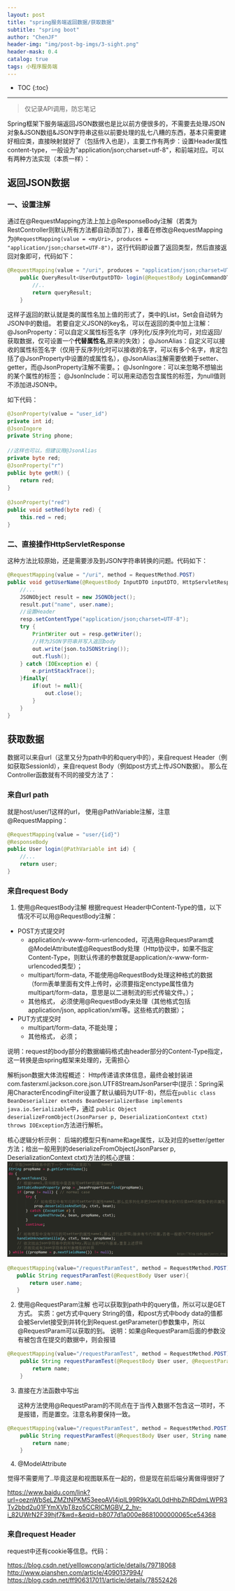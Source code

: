 ```yaml
---
layout: post  
title: "spring服务端返回数据/获取数据"  
subtitle: "spring boot"  
author: "ChenJF"  
header-img: "img/post-bg-imgs/3-sight.png"  
header-mask: 0.4  
catalog: true
tags: 小程序服务端
---
```


* TOC
{:toc}
---
> 仅记录API调用，防忘笔记

Spring框架下服务端返回JSON数据也是比以前方便很多的，不需要去处理JSON对象&JSON数组&JSON字符串这些以前要处理的乱七八糟的东西，基本只需要建好相应类，直接映射就好了（包括传入也是），主要工作有两步：设置Header属性content-type，一般设为"application/json;charset=utf-8"，和前端对应。可以有两种方法实现（本质一样）：
## 返回JSON数据
### 一、设置注解
通过在@RequestMapping方法上加上@ResponseBody注解（若类为RestController则默认所有方法都自动添加了），接着在修改@RequestMapping为`@RequestMapping(value = <myUri>, produces = "application/json;charset=UTF-8")`，这行代码即设置了返回类型，然后直接返回对象即可，代码如下：
```java
@RequestMapping(value = "/uri", produces = "application/json;charset=UTF-8")
    public QueryResult<UserOutputDTO> login(@RequestBody LoginCommandDTO loginCommand, HttpServletRequest request) {
        //..
        return queryResult;
    }
```
这样子返回的默认就是类的属性名加上值的形式了，类中的List，Set会自动转为JSON中的数组。
若要自定义JSON的key名，可以在返回的类中加上注解：
@JsonProperty：可以自定义属性标签名字（序列化/反序列化均可，对应返回/获取数据，仅可设置一个**代替属性名**,原来的失效）；
@JsonAlias：自定义可以接收的属性标签名字（仅用于反序列化时可以接收的名字，可以有多个名字，肯定包括了@JsonProperty中设置的或属性名），@JsonAlias注解需要依赖于setter、getter，而@JsonProperty注解不需要。；
@JsonIngore：可以来忽略不想输出的某个属性的标签；
@JsonInclude：可以用来动态包含属性的标签，为null值则不添加进JSON中。

如下代码：
```java
@JsonProperty(value = "user_id")
private int id;
@JsonIngore
private String phone;

//这样也可以，但建议用@JsonAlias
private byte red;
@JsonProperty("r")
public byte getR() {
    return red;
}

@JsonProperty("red")
public void setRed(byte red) {
    this.red = red;
}
```
### 二、直接操作HttpServletResponse

这种方法比较原始，还是需要涉及到JSON字符串转换的问题。代码如下：
```java
@RequestMapping(value = "/uri", method = RequestMethod.POST)
public void getUserName(@RequestBody InputDTO inputDTO, HttpServletResponse resp) {
    //...
    JSONObject result = new JSONObject();
    result.put("name", user.name);
    //设置Header
    resp.setContentType("application/json;charset=UTF-8");
    try {
        PrintWriter out = resp.getWriter();
        //转为JSON字符串并写入返回body
        out.write(json.toJSONString());
        out.flush();
    } catch (IOException e) {
        e.printStackTrace();
    }finally{
        if(out != null){
            out.close();
        }
    }
}
```

## 获取数据

数据可以来自url（这里又分为path中的和query中的），来自request Header（例如获取SessionId），来自request Body（例如post方式上传JSON数据）。
那么在Controller函数就有不同的接受方法了：

### 来自url path
就是host/user/1这样的url，
使用@PathVariable注解，注意@RequestMapping：
```java
@RequestMapping(value = "user/{id}")
@ResponseBody
public User login(@PathVariable int id) {
    //...
    return user;
}
```
### 来自request Body

1. 使用@RequestBody注解
根据request Header中Content-Type的值，以下情况不可以用@RequestBody注解：

* POST方式提交时   
    + application/x-www-form-urlencoded，可选用@RequestParam或@ModelAttribute或@RequestBody处理（Http协议中，如果不指定Content-Type，则默认传递的参数就是application/x-www-form-urlencoded类型）； 
    + multipart/form-data, 不能使用@RequestBody处理这种格式的数据（form表单里面有文件上传时，必须要指定enctype属性值为multipart/form-data，意思是以二进制流的形式传输文件。）； 
    + 其他格式， 必须使用@RequestBody来处理（其他格式包括application/json, application/xml等。这些格式的数据）；
* PUT方式提交时  
    + multipart/form-data, 不能处理；
    + 其他格式， 必须；

说明：request的body部分的数据编码格式由header部分的Content-Type指定，这一转换是由spring框架来处理的，无需担心

解析json数据大体流程概述：
Http传递请求体信息，最终会被封装进com.fasterxml.jackson.core.json.UTF8StreamJsonParser中(提示：Spring采用CharacterEncodingFilter设置了默认编码为UTF-8)，然后在`public class BeanDeserializer extends BeanDeserializerBase implements java.io.Serializable`中，通过 `public Object deserializeFromObject(JsonParser p, DeserializationContext ctxt) throws IOException`方法进行解析。

核心逻辑分析示例：
 后端的模型只有name和age属性，以及对应的setter/getter方法；给出一般用到的deserializeFromObject(JsonParser p, DeserializationContext ctxt)方法的核心逻辑：
 ![](https://raw.githubusercontent.com/Chenjiff/Chenjiff.github.io/master/img/in-post/applet/jiexiJSON.png)

 ```java
 @RequestMapping(value="/requestParamTest", method = RequestMethod.POST)
    public String requestParamTest(@RequestBody User user){
        return user.name;
    }
 ```
2. 使用@RequestParam注解
也可以获取到path中的query值，所以可以是GET方式。
实质：get方式中query String的值，和post方式中body data的值都会被Servlet接受到并转化到Request.getParameter()参数集中，所以@RequestParam可以获取的到。
说明：如果@RequestParam后面的参数没有被包含在提交的数据中，则会报错
```java
@RequestMapping(value="/requestParamTest", method = RequestMethod.POST)
    public String requestParamTest(@RequestBody User user, @RequestParam(value="username") String name, @RequestParam(value="userId") String id){
        return name;
    }
```
3. 直接在方法函数中写出

   这种方法使用@RequestParam的不同点在于当传入数据不包含这一项时，不是报错，而是置空。注意名称要保持一致。

```java
@RequestMapping(value="/requestParamTest", method = RequestMethod.POST)
    public String requestParamTest(@RequestBody User user, String name, String id){
        return name;
    }
```

4. @ModelAttribute

觉得不需要用了..毕竟这是和视图联系在一起的，但是现在前后端分离做得很好了

https://www.baidu.com/link?url=oeznWbSeLZMZtNPKM53eeoAVl4jplL99R9kXa0L0dHhbZhRDdmLWPR3Tv2bbd2u01FYmXVbT8zo5CCRlCMGBV_2_hv-i_82UWrN2F39hjf7&wd=&eqid=b8077d1a000e8681000000065ce54368

### 来自request Header

request中还有cookie等信息。代码：

https://blog.csdn.net/yelllowcong/article/details/79718068
http://www.pianshen.com/article/4090137994/
https://blog.csdn.net/ff906317011/article/details/78552426